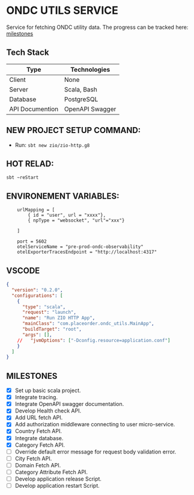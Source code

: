 
# ONDC UTILS SERVICE
 
Service for fetching ONDC utility data.
The progress can be tracked here: [milestones](#MILESTONES)

## Tech Stack
| Type | Technologies |
|---|---|
| Client | None |
| Server | Scala, Bash |
| Database | PostgreSQL |
| API Documention | OpenAPI Swagger |


## NEW PROJECT SETUP COMMAND:

- Run: `sbt new zio/zio-http.g8`

## HOT RELAD:

```
sbt ~reStart

```


## ENVIRONEMENT VARIABLES:

```
    urlMapping = [
        { id = "user", url = "xxxx"},
        { npType = "websocket", "url"="xxx"}

    ]

    port = 5602
    otelServiceName = "pre-prod-ondc-observability"
    otelExporterTracesEndpoint = "http://localhost:4317"
```

## VSCODE

```json
{
  "version": "0.2.0",
  "configurations": [
    {
      "type": "scala",
      "request": "launch",
      "name": "Run ZIO HTTP App",
      "mainClass": "com.placeorder.ondc_utils.MainApp",  
      "buildTarget": "root",                   
      "args": [],
    //   "jvmOptions": ["-Dconfig.resource=application.conf"]
    }
  ]
}
```

## MILESTONES
* [x] Set up basic scala project.
* [x] Integrate tracing.
* [x] Integrate OpenAPI swagger documentation.
* [x] Develop Health check API.
* [x] Add URL fetch API.
* [x] Add authorization middleware connecting to user micro-service.
* [x] Country Fetch API.
* [x] Integrate database.
* [x] Category Fetch API.
* [ ] Override default error message for request body validation error.
* [ ] City Fetch API.
* [ ] Domain Fetch API.
* [ ] Category Attribute Fetch API.
* [ ] Develop application release Script.
* [ ] Develop application restart Script.
